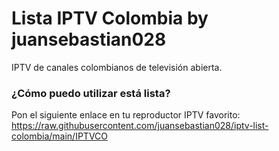 # Lista IPTV Colombia by juansebastian028
IPTV de canales colombianos de televisión abierta.  

### ¿Cómo puedo utilizar está lista?
Pon el siguiente enlace en tu reproductor IPTV favorito: https://raw.githubusercontent.com/juansebastian028/iptv-list-colombia/main/IPTVCO
